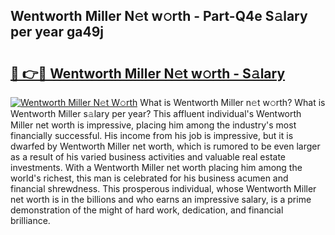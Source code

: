 ## Wentworth Miller N𝚎t w𝚘rth - Part-Q4e S𝚊lary per year ga49j

# <h2><a href="http://gc1rxub.nevu.top/?p=Wentworth+Miller">🔗 👉🔴 Wentworth Miller N𝚎t w𝚘rth - S𝚊lary</a></h2>

[![Wentworth Miller N𝚎t W𝚘rth](https://i.imgur.com/Oavwk0R.jpeg)](http://gc1rxub.nevu.top/?p=Wentworth+Miller)
What is Wentworth Miller n𝚎t w𝚘rth? What is Wentworth Miller s𝚊lary per year?
This affluent individual's Wentworth Miller net worth is impressive, placing him among the industry's most financially successful. His income from his job is impressive, but it is dwarfed by Wentworth Miller net worth, which is rumored to be even larger as a result of his varied business activities and valuable real estate investments. With a Wentworth Miller net worth placing him among the world's richest, this man is celebrated for his business acumen and financial shrewdness. This prosperous individual, whose Wentworth Miller net worth is in the billions and who earns an impressive salary, is a prime demonstration of the might of hard work, dedication, and financial brilliance.
